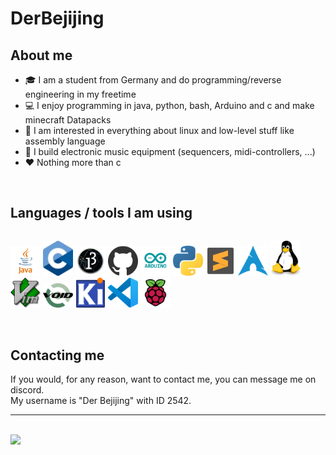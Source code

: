 # DerBejijing

## About me
- :mortar_board: I am a student from Germany and do programming/reverse engineering in my freetime  
- :computer: I enjoy programming in java, python, bash, Arduino and c and make minecraft Datapacks  
- :blue_book: I am interested in everything about linux and low-level stuff like assembly language  
- :musical_note: I build electronic music equipment (sequencers, midi-controllers, ...)  
- :hearts: Nothing more than c  

<br/>

## Languages / tools I am using
<div style="display: flex;flex-direction: row;">
  <p align="left">
    <a href="https://www.java.com/">        <img src="https://github.com/DerBejijing/DerBejijing/blob/master/icons/java.png" width="48"></a>
    <a href="#">                            <img src="https://github.com/DerBejijing/DerBejijing/blob/master/icons/c.png" width="48"></a>
    <a href="https://processing.org">       <img src="https://github.com/DerBejijing/DerBejijing/blob/master/icons/processing.png" width="48"></a>
    <a href="https://www.github.com/">      <img src="https://github.com/DerBejijing/DerBejijing/blob/master/icons/github.png" width="48"></a>
    <a href="https://www.arduino.cc/">      <img src="https://github.com/DerBejijing/DerBejijing/blob/master/icons/arduino.png" width="48"></a>
    <a href="https://www.python.org/">      <img src="https://github.com/DerBejijing/DerBejijing/blob/master/icons/python.png" width="48"></a>
    <a href="https://www.sublimetext.com/"> <img src="https://github.com/DerBejijing/DerBejijing/blob/master/icons/sublime.png" width="48"></a>
    <a href="https://www.archlinux.org/">   <img src="https://github.com/DerBejijing/DerBejijing/blob/master/icons/arch.png" width="48"></a>
    <a href="#">                            <img src="https://github.com/DerBejijing/DerBejijing/blob/master/icons/tux.png" width="48"></a>
    <a href="#">                            <img src="https://github.com/DerBejijing/DerBejijing/blob/master/icons/vim.png" width="48"></a>
    <a href="#">                            <img src="https://github.com/DerBejijing/DerBejijing/blob/master/icons/void.png" width="48"></a>
    <a href="#">                            <img src="https://github.com/DerBejijing/DerBejijing/blob/master/icons/kicad.png" width="48"></a>
    <a href="#">                            <img src="https://github.com/DerBejijing/DerBejijing/blob/master/icons/vscode.png" width="48"></a>
    <a href="https://www.raspberrypi.org/"> <img src="https://github.com/DerBejijing/DerBejijing/blob/master/icons/raspberrypi.png" width="48"></a>
  </p>
</div>

<br/>

## Contacting me
If you would, for any reason, want to contact me, you can message me on discord.  
My username is "Der Bejijing" with ID 2542.  

---

<br/>

<img src="https://github-readme-stats.vercel.app/api/top-langs/?username=DerBejijing&langs_count=8&layout=compact&show_icons=true&hide_border=true&theme=radical" />
